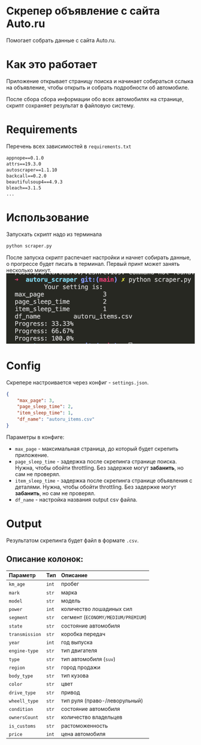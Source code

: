 # Скрепер объявление с сайта Auto.ru
Помогает собрать данные с сайта Auto.ru.

# Как это работает

Приложение открывает страницу поиска и начинает собираться сслыка на объявление, чтобы открыть и собрать подробности об автомобиле.

После сбора сбора информации обо всех автомобилях на странице, скрипт сохраняет результат в файловую систему.

# Requirements
Перечень всех зависимостей в `requirements.txt`
```
appnope==0.1.0
attrs==19.3.0
autoscraper==1.1.10
backcall==0.2.0
beautifulsoup4==4.9.3
bleach==3.1.5
...
```

# Использование

Запускать скрипт надо из терминала 
```bash
python scraper.py
```

После запуска скрипт распечает настройки и начнет собирать данные, о прогрессе будет писать в терминал. Первый принт может занять несколько минут.
![scaper work print](img/scaraper_work_print.png "scaper work print")


# Config
Скрепере настроивается через конфиг - `settings.json`.
```json
{
    "max_page": 3,
    "page_sleep_time": 2,
    "item_sleep_time": 1,
    "df_name": "autoru_items.csv"
}
```

Параметры в конфиге:
- `max_page` - максимальная страница, до который будет скрепить приложение.
- `page_sleep_time` - задержка после скрепинга странице поиска. Нужна, чтобы обойти throttling. Без задержке могут **забанить**, но сам не проверял.
- `item_sleep_time` - задержка после скрепинга странице объявления с деталями. Нужна, чтобы обойти throttling. Без задержке могут **забанить**, но сам не проверял.
- `df_name` - настройка названия output csv файла.


# Output
Результатом скрепинга будет файл в формате `.csv`. 

## Описание колонок:
| Параметр | Тип | Описание    |
| :-- | :-- | :-- |
| `km_age`           | `int`    | пробег |
| `mark`     | `str`    | марка |
| `model`         | `str`    | модель |
| `power`       | `int`   | количество лошадиных сил |
| `segment`         | `str`  | сегмент (`ECONOMY/MEDIUM/PREMIUM`) |
| `state`           | `str`  | состояние автомобиля |
| `transmission`   | `str`    | коробка передач |
| `year`     | `int`    | год выпуска |
| `engine-type`     | `str`    | тип двигателя |
| `type`         | `str`   | тип автомобиля (`suv`) |
| `region`  | `str`    | город продажи |
| `body_type`  | `str`    | тип кузова |
| `color`  | `str`    | цвет |
| `drive_type`  | `str`    | привод |
| `wheell_type`  | `str`    | тип руля (право-/леворульный) |
| `condition`  | `str`    | состояние автомобиля |
| `ownersCount`  | `str`    | количество владельцев |
| `is_customs`  | `str`    | растоможенность |
| `price`  | `int`    | цена автомобиля |